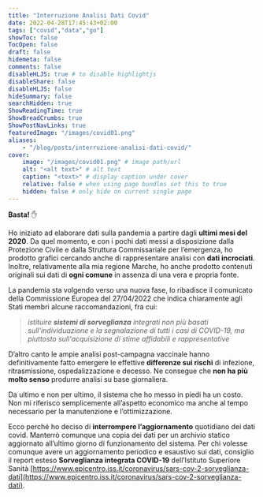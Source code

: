 ```yaml
---
title: "Interruzione Analisi Dati Covid"
date: 2022-04-28T17:45:43+02:00
tags: ["covid","data","go"]
showToc: false
TocOpen: false
draft: false
hidemeta: false
comments: false
disableHLJS: true # to disable highlightjs
disableShare: false
disableHLJS: false
hideSummary: false
searchHidden: true
ShowReadingTime: true
ShowBreadCrumbs: true
ShowPostNavLinks: true
featuredImage: "/images/covid01.png"
aliases:
    - "/blog/posts/interruzione-analisi-dati-covid/"
cover:
    image: "/images/covid01.png" # image path/url
    alt: "<alt text>" # alt text
    caption: "<text>" # display caption under cover
    relative: false # when using page bundles set this to true
    hidden: false # only hide on current single page
---
```

**Basta!** ✋

Ho iniziato ad elaborare dati sulla pandemia a partire dagli **ultimi mesi del 2020**. Da quel momento, e con i pochi dati messi a disposizione dalla Protezione Civile e dalla Struttura Commissariale per l’emergenza, ho prodotto grafici cercando anche di rappresentare analisi con **dati incrociati**. Inoltre, relativamente alla mia regione Marche, ho anche prodotto contenuti originali sui dati di **ogni comune** in assenza di una vera e propria fonte. 

La pandemia sta volgendo verso una nuova fase, lo ribadisce il comunicato della Commissione Europea del 27/04/2022 che indica chiaramente agli Stati membri alcune raccomandazioni, fra cui:

> *istituire **sistemi di sorveglianza** integrati non più basati sull'individuazione e la segnalazione di tutti i casi di COVID-19, ma piuttosto sull'acquisizione di stime affidabili e rappresentative*
> 

D’altro canto le ampie analisi post-campagna vaccinale hanno definitivamente fatto emergere le effettive **differenze sui rischi** di infezione, ritrasmissione, ospedalizzazione e decesso. Ne consegue che **non ha più molto senso** produrre analisi su base giornaliera.

Da ultimo e non per ultimo, il sistema che ho messo in piedi ha un costo. Non mi riferisco semplicemente all’aspetto economico ma anche al tempo necessario per la manutenzione e l’ottimizzazione.

Ecco perché ho deciso di **interrompere l’aggiornamento** quotidiano dei dati covid. Manterrò comunque una copia dei dati per un archivio statico aggiornato all’ultimo giorno di funzionamento del sistema. Per chi volesse comunque avere un aggiornamento periodico e esaustivo sui dati, consiglio il report esteso ****Sorveglianza integrata COVID-19**** dell’Istituto Superiore Sanità [https://www.epicentro.iss.it/coronavirus/sars-cov-2-sorveglianza-dati](https://www.epicentro.iss.it/coronavirus/sars-cov-2-sorveglianza-dati).
